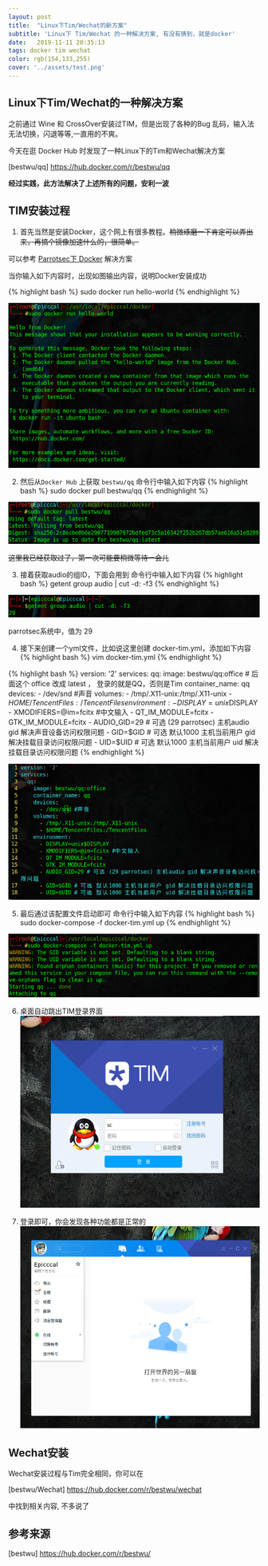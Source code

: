```yaml
---
layout: post
title:  "Linux下Tim/Wechat的新方案"
subtitle: 'Linux下 Tim/Wechat 的一种解决方案, 有没有猜到，就是docker'
date:   2019-11-11 20:35:13
tags: docker tim wechat
color: rgb(154,133,255)
cover: '../assets/test.png'
---
```

## Linux下Tim/Wechat的一种解决方案
之前通过 Wine 和 CrossOver安装过TIM，但是出现了各种的Bug 乱码，输入法无法切换，闪退等等,一直用的不爽。

今天在逛 Docker Hub 时发现了一种Linux下的Tim和Wechat解决方案

[bestwu/qq] <https://hub.docker.com/r/bestwu/qq>

**经过实践，此方法解决了上述所有的问题，安利一波**

## TIM安装过程
1. 首先当然是安装Docker，这个网上有很多教程。~~稍微琢磨一下肯定可以弄出来，再搞个镜像加速什么的，很简单。~~

可以参考 [Parrotsec下 Docker](https://parrotsec-cn.org/t/parrotsec-docker/2494) 解决方案

当你输入如下内容时，出现如图输出内容，说明Docker安装成功

{% highlight bash %}
sudo docker run hello-world
{% endhighlight %}

![p1](https://github.com/systemime/my_image/blob/master/Solve-Tim-WeChat/p1.jpeg)

2. 然后从`Docker Hub` 上获取 `bestwu/qq`
命令行中输入如下内容
{% highlight bash %}
sudo docker pull bestwu/qq
{% endhighlight %}

![p2](https://github.com/systemime/my_image/blob/master/Solve-Tim-WeChat/p2.png)

~~这里我已经获取过了，第一次可能要稍微等待一会儿~~

3. 接着获取audio的组ID，下面会用到
命令行中输入如下内容
{% highlight bash %}
getent group audio | cut -d: -f3
{% endhighlight %}

![p3](https://github.com/systemime/my_image/blob/master/Solve-Tim-WeChat/p3.png)

parrotsec系统中，值为 29

4. 接下来创建一个yml文件，比如说这里创建 docker-tim.yml，添加如下内容
{% highlight bash %}
vim docker-tim.yml
{% endhighlight %}

{% highlight bash %}
version: '2'
services:
 qq:
   image: bestwu/qq:office    # 后面这个 office 改成 latest ， 登录的就是QQ，否则是Tim
   container_name: qq
   devices:
     - /dev/snd #声音
   volumes:
     - /tmp/.X11-unix:/tmp/.X11-unix
     - $HOME/TencentFiles:/TencentFiles
   environment:
     - DISPLAY=unix$DISPLAY
     - XMODIFIERS=@im=fcitx #中文输入
     - QT_IM_MODULE=fcitx
     - GTK_IM_MODULE=fcitx
     - AUDIO_GID=29 # 可选 (29 parrotsec) 主机audio gid 解决声音设备访问权限问题
     - GID=$GID # 可选 默认1000 主机当前用户 gid 解决挂载目录访问权限问题
     - UID=$UID # 可选 默认1000 主机当前用户 uid 解决挂载目录访问权限问题
{% endhighlight %}

![p4](https://github.com/systemime/my_image/blob/master/Solve-Tim-WeChat/p4.png)

5. 最后通过该配置文件启动即可
命令行中输入如下内容
{% highlight bash %}
sudo docker-compose -f docker-tim.yml up
{% endhighlight %}

![p5](https://github.com/systemime/my_image/blob/master/Solve-Tim-WeChat/p5.png)

6. 桌面自动跳出TIM登录界面
![p6](https://github.com/systemime/my_image/blob/master/Solve-Tim-WeChat/p6.png)

7. 登录即可，你会发现各种功能都是正常的
![p7](https://github.com/systemime/my_image/blob/master/Solve-Tim-WeChat/p7.png)

## Wechat安装

Wechat安装过程与Tim完全相同，你可以在

[bestwu/Wechat] <https://hub.docker.com/r/bestwu/wechat>

中找到相关内容, 不多说了

## 参考来源
[bestwu] <https://hub.docker.com/r/bestwu/>
